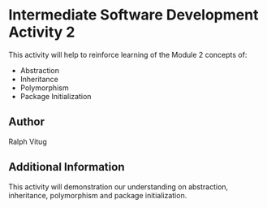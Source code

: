 # Intermediate Software Development Activity 2

This activity will help to reinforce learning of the Module 2 concepts of:

- Abstraction
- Inheritance
- Polymorphism
- Package Initialization

## Author

Ralph Vitug

## Additional Information

This activity will demonstration our understanding on abstraction, inheritance, polymorphism and package initialization.
